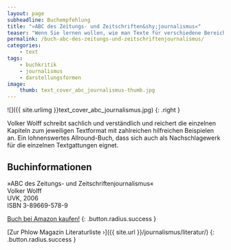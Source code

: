 ```yaml
---
layout: page
subheadline: Buchempfehlung
title: "»ABC des Zeitungs- und Zeitschriften&shy;journalismus«"
teaser: "Wenn Sie lernen wollen, wie man Texte für verschiedene Bereiche schreibt, dann lehrt Sie das Buch von Volker Wolff, worauf es bei den zahlreichen Darstellungsformen im Zeitungs- und Zeitschriftenjournalismus ankommt."
permalink: /buch-abc-des-zeitungs-und-zeitschriftenjournalismus/
categories:
    - text
tags:
    - buchkritik
    - journalismus
    - darstellungsformen
image:
    thumb: text_cover_abc_journalismus-thumb.jpg
---
```

![]({{ site.urlimg }}text_cover_abc_journalismus.jpg)
{: .right }

Volker Wolff schreibt sachlich und verständlich und reichert die einzelnen Kapiteln zum jeweiligen Textformat mit zahlreichen hilfreichen Beispielen an. Ein lohnenswertes Allround-Buch, dass sich auch als Nachschlagewerk für die einzelnen Textgattungen eignet.

## Buchinformationen

»ABC des Zeitungs- und Zeitschriftenjournalismus«  
Volker Wolff  
UVK, 2006  
ISBN 3-89669-578-9  

[Buch bei Amazon kaufen!](http://www.amazon.de/dp/3896695789?tag=phlow-21&camp=1410&creative=6378&linkCode=as1&creativeASIN=3896695789&adid=1GZAEEK2FV5X22F517YK&)
{: .button.radius.success }

[Zur Phlow Magazin Literaturliste ›]({{ site.url }}/journalismus/literatur/)
{: .button.radius.success }